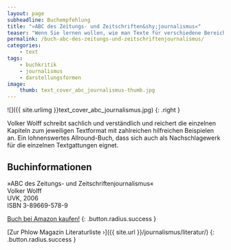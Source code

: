 ```yaml
---
layout: page
subheadline: Buchempfehlung
title: "»ABC des Zeitungs- und Zeitschriften&shy;journalismus«"
teaser: "Wenn Sie lernen wollen, wie man Texte für verschiedene Bereiche schreibt, dann lehrt Sie das Buch von Volker Wolff, worauf es bei den zahlreichen Darstellungsformen im Zeitungs- und Zeitschriftenjournalismus ankommt."
permalink: /buch-abc-des-zeitungs-und-zeitschriftenjournalismus/
categories:
    - text
tags:
    - buchkritik
    - journalismus
    - darstellungsformen
image:
    thumb: text_cover_abc_journalismus-thumb.jpg
---
```

![]({{ site.urlimg }}text_cover_abc_journalismus.jpg)
{: .right }

Volker Wolff schreibt sachlich und verständlich und reichert die einzelnen Kapiteln zum jeweiligen Textformat mit zahlreichen hilfreichen Beispielen an. Ein lohnenswertes Allround-Buch, dass sich auch als Nachschlagewerk für die einzelnen Textgattungen eignet.

## Buchinformationen

»ABC des Zeitungs- und Zeitschriftenjournalismus«  
Volker Wolff  
UVK, 2006  
ISBN 3-89669-578-9  

[Buch bei Amazon kaufen!](http://www.amazon.de/dp/3896695789?tag=phlow-21&camp=1410&creative=6378&linkCode=as1&creativeASIN=3896695789&adid=1GZAEEK2FV5X22F517YK&)
{: .button.radius.success }

[Zur Phlow Magazin Literaturliste ›]({{ site.url }}/journalismus/literatur/)
{: .button.radius.success }